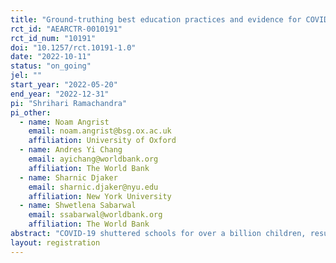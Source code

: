 ```yaml
---
title: "Ground-truthing best education practices and evidence for COVID-19 learning recovery. Does presenting scientific evidence alter teachers’ beliefs and behaviors vis-a-vis global guidance?"
rct_id: "AEARCTR-0010191"
rct_id_num: "10191"
doi: "10.1257/rct.10191-1.0"
date: "2022-10-11"
status: "on_going"
jel: ""
start_year: "2022-05-20"
end_year: "2022-12-31"
pi: "Shrihari Ramachandra"
pi_other:
  - name: Noam Angrist
    email: noam.angrist@bsg.ox.ac.uk
    affiliation: University of Oxford
  - name: Andres Yi Chang
    email: ayichang@worldbank.org
    affiliation: The World Bank
  - name: Sharnic Djaker
    email: sharnic.djaker@nyu.edu
    affiliation: New York University
  - name: Shwetlena Sabarwal
    email: ssabarwal@worldbank.org
    affiliation: The World Bank
abstract: "COVID-19 shuttered schools for over a billion children, resulting in substantial learning losses. Institutions such as the World Bank, UNESCO, and UNICEF have issued considerable policy guidance on evidence-based best practices to recover learning losses. These include extending instructional time, conducting remedial education classes, and regular learning assessments. How realistic is it to implement these best practices? This study provides some of the first empirical evidence of teachers’ awareness, willingness, and implementation of learning loss recovery programs. We collect ground truth estimates by surveying teachers across three countries: Bangladesh, India, and Nepal. Further, we evaluate the impacts of delivering scientific evidence on the effectiveness of the global guidance on learning loss recovery using a randomized control trial by randomly assigning the teachers into four groups. The control group is only informed about the global policy in focus and is not given any evidence about its effectiveness. The three treatment groups are informed that the policy in focus is being recommended based on high-quality experimental evidence on the effectiveness from a similar or different context (Treatment 1 - Global Evidence and solution, Treatment 2 - Local Evidence, and Treatment 3 - Local evidence and solution)."
layout: registration
---
```


